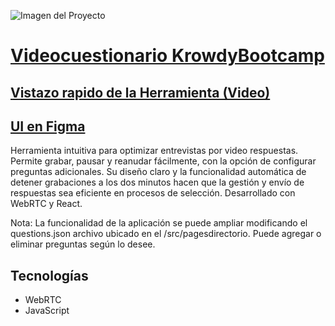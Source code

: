 ![Imagen del Proyecto]([https://www.krowdy.com/images/seo/home.png](https://resources.krowdy.com/krowdy/company/618296c057eb190007bbbd5b/2021-11-04T11-35-16-068ZFrame_2.png))

# [Videocuestionario KrowdyBootcamp](https://videocuestionario-krowdy-bootcamp.vercel.app/)

## [Vistazo rapido de la Herramienta (Video)](https://res.cloudinary.com/dabwdkdys/video/upload/v1703702933/Dise%C3%B1o_sin_t%C3%ADtulo_1_fo8srq.mp4)

## [UI en Figma](https://www.figma.com/file/qqx6eaZ9vZNi6YMsSzyrKI/VOD?type=design&t=N8pgZwpoSTB7MWwE-6)

Herramienta intuitiva para optimizar entrevistas por video respuestas. Permite grabar, pausar y reanudar fácilmente, con la opción de configurar preguntas adicionales. Su diseño claro y la funcionalidad automática de detener grabaciones a los dos minutos hacen que la gestión y envío de respuestas sea eficiente en procesos de selección. Desarrollado con WebRTC y React.

Nota: La funcionalidad de la aplicación se puede ampliar modificando el questions.json archivo ubicado en el /src/pagesdirectorio. Puede agregar o eliminar preguntas según lo desee.

## Tecnologías
- WebRTC
- JavaScript
